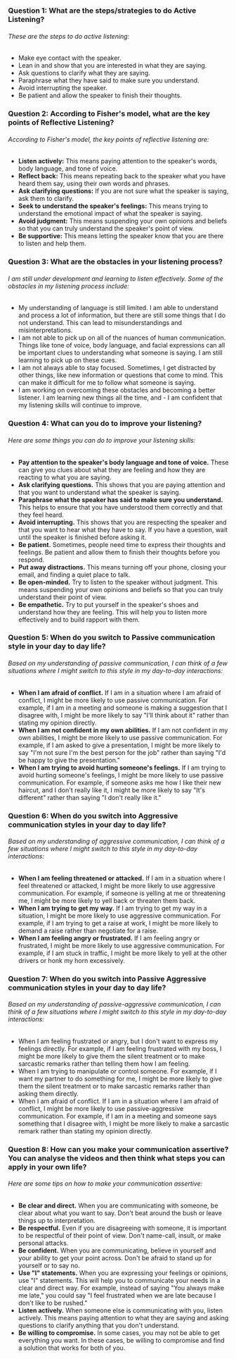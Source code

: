 ### Question 1: What are the steps/strategies to do Active Listening?
###### These are the steps to do active listening:
- Make eye contact with the speaker.
- Lean in and show that you are interested in what they are saying.
- Ask questions to clarify what they are saying.
- Paraphrase what they have said to make sure you understand.
- Avoid interrupting the speaker.
- Be patient and allow the speaker to finish their thoughts.

### Question 2: According to Fisher's model, what are the key points of Reflective Listening? 

###### According to Fisher's model, the key points of reflective listening are:

- **Listen actively:** This means paying attention to the speaker's words, body language, and tone of voice.
- **Reflect back:** This means repeating back to the speaker what you have heard them say, using their own words and phrases.
- **Ask clarifying questions:** If you are not sure what the speaker is saying, ask them to clarify.
- **Seek to understand the speaker's feelings:** This means trying to understand the emotional impact of what the speaker is saying.
- **Avoid judgment:** This means suspending your own opinions and beliefs so that you can truly understand the speaker's point of view.
- **Be supportive:** This means letting the speaker know that you are there to listen and help them.

### Question 3: What are the obstacles in your listening process?

###### I am still under development and learning to listen effectively. Some of the obstacles in my listening process include:

- My understanding of language is still limited. I am able to understand and process a lot of information, but there are still some things that I do not understand. This can lead to misunderstandings and misinterpretations.
- I am not able to pick up on all of the nuances of human communication. Things like tone of voice, body language, and facial expressions can all be important clues to understanding what someone is saying. I am still learning to pick up on these cues.
- I am not always able to stay focused. Sometimes, I get distracted by other things, like new information or questions that come to mind. This can make it difficult for me to follow what someone is saying.
- I am working on overcoming these obstacles and becoming a better listener. I am learning new things all the time, and - I am confident that my listening skills will continue to improve.
### Question 4: What can you do to improve your listening?
###### Here are some things you can do to improve your listening skills:
- **Pay attention to the speaker's body language and tone of voice.** These can give you clues about what they are feeling and how they are reacting to what you are saying.
- **Ask clarifying questions.** This shows that you are paying attention and that you want to understand what the speaker is saying.
- **Paraphrase what the speaker has said to make sure you understand.** This helps to ensure that you have understood them correctly and that they feel heard.
- **Avoid interrupting.** This shows that you are respecting the speaker and that you want to hear what they have to say. If you have a question, wait until the speaker is finished before asking it.
- **Be patient.** Sometimes, people need time to express their thoughts and feelings. Be patient and allow them to finish their thoughts before you respond.
- **Put away distractions.** This means turning off your phone, closing your email, and finding a quiet place to talk.
- **Be open-minded.** Try to listen to the speaker without judgment. This means suspending your own opinions and beliefs so that you can truly understand their point of view.
- **Be empathetic.** Try to put yourself in the speaker's shoes and understand how they are feeling. This will help you to listen more effectively and to build rapport with them.

### Question 5: When do you switch to Passive communication style in your day to day life?
###### Based on my understanding of passive communication, I can think of a few situations where I might switch to this style in my day-to-day interactions:

- **When I am afraid of conflict.** If I am in a situation where I am afraid of conflict, I might be more likely to use passive communication. For example, if I am in a meeting and someone is making a suggestion that I disagree with, I might be more likely to say "I'll think about it" rather than stating my opinion directly.
- **When I am not confident in my own abilities.** If I am not confident in my own abilities, I might be more likely to use passive communication. For example, if I am asked to give a presentation, I might be more likely to say "I'm not sure I'm the best person for the job" rather than saying "I'd be happy to give the presentation."
- **When I am trying to avoid hurting someone's feelings.** If I am trying to avoid hurting someone's feelings, I might be more likely to use passive communication. For example, if someone asks me how I like their new haircut, and I don't really like it, I might be more likely to say "It's different" rather than saying "I don't really like it."

### Question 6: When do you switch into Aggressive communication styles in your day to day life?
###### Based on my understanding of aggressive communication, I can think of a few situations where I might switch to this style in my day-to-day interactions:

- **When I am feeling threatened or attacked.** If I am in a situation where I feel threatened or attacked, I might be more likely to use aggressive communication. For example, if someone is yelling at me or threatening me, I might be more likely to yell back or threaten them back.
- **When I am trying to get my way.** If I am trying to get my way in a situation, I might be more likely to use aggressive communication. For example, if I am trying to get a raise at work, I might be more likely to demand a raise rather than negotiate for a raise.
- **When I am feeling angry or frustrated.** If I am feeling angry or frustrated, I might be more likely to use aggressive communication. For example, if I am stuck in traffic, I might be more likely to yell at the other drivers or honk my horn excessively.
### Question 7: When do you switch into Passive Aggressive communication styles in your day to day life?
###### Based on my understanding of passive-aggressive communication, I can think of a few situations where I might switch to this style in my day-to-day interactions:

- When I am feeling frustrated or angry, but I don't want to express my feelings directly. For example, if I am feeling frustrated with my boss, I might be more likely to give them the silent treatment or to make sarcastic remarks rather than telling them how I am feeling.
- When I am trying to manipulate or control someone. For example, if I want my partner to do something for me, I might be more likely to give them the silent treatment or to make sarcastic remarks rather than asking them directly.
- When I am afraid of conflict. If I am in a situation where I am afraid of conflict, I might be more likely to use passive-aggressive communication. For example, if I am in a meeting and someone says something that I disagree with, I might be more likely to make a sarcastic remark rather than stating my opinion directly.

### Question 8: How can you make your communication assertive? You can analyse the videos and then think what steps you can apply in your own life? 

###### Here are some tips on how to make your communication assertive:

- **Be clear and direct.** When you are communicating with someone, be clear about what you want to say. Don't beat around the bush or leave things up to interpretation.
- **Be respectful.** Even if you are disagreeing with someone, it is important to be respectful of their point of view. Don't name-call, insult, or make personal attacks.
- **Be confident.** When you are communicating, believe in yourself and your ability to get your point across. Don't be afraid to stand up for yourself or to say no.
- **Use "I" statements.** When you are expressing your feelings or opinions, use "I" statements. This will help you to communicate your needs in a clear and direct way. For example, instead of saying "You always make me late," you could say "I feel frustrated when we are late because I don't like to be rushed."
- **Listen actively.** When someone else is communicating with you, listen actively. This means paying attention to what they are saying and asking questions to clarify anything that you don't understand.
- **Be willing to compromise.** In some cases, you may not be able to get everything you want. In these cases, be willing to compromise and find a solution that works for both of you.






